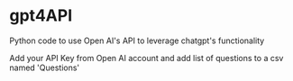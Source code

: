 # gpt4API
Python code to use Open AI's API to leverage chatgpt's functionality 

Add your API Key from Open AI account and add list of questions to a csv named 'Questions'
